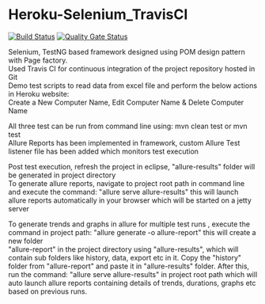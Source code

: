 # Heroku-Selenium_TravisCI

[![Build Status](https://travis-ci.org/JavaGirish/Heroku-Selenium_TravisCI.svg?branch=master)](https://travis-ci.org/JavaGirish/Heroku-Selenium_TravisCI)
[![Quality Gate Status](https://sonarcloud.io/api/project_badges/measure?project=JavaGirish_Heroku-Selenium_TravisCI&metric=alert_status)](https://sonarcloud.io/dashboard?id=JavaGirish_Heroku-Selenium_TravisCI)


Selenium, TestNG based framework designed using POM design pattern with Page factory. <br>
Used Travis CI for continuous integration of the project repository hosted in Git <br>
Demo test scripts to read data from excel file and perform the below actions in Heroku website: <br>
Create a New Computer Name, Edit Computer Name & Delete Computer Name <br>

All three test can be run from command line using: mvn clean test or mvn test <br>
Allure Reports has been implemented in framework, custom Allure Test listener file has been added which monitors test execution <br>

Post test execution, refresh the project in eclipse, "allure-results" folder will be generated in project directory <br>
To generate allure reports, navigate to project root path in command line and execute the command: "allure serve allure-results" this will launch allure reports automatically in your browser which will be started on a jetty server <br>

To generate trends and graphs in allure for multiple test runs , execute the command in project path: "allure generate -o allure-report" this will create a new folder  
"allure-report" in the project directory using "allure-results", which will contain sub folders like history, data, export etc in it. Copy the "history" folder from "allure-report" and paste it in "allure-results" folder. After this, run the command: "allure serve allure-results" in project root path which will auto launch allure reports containing details of trends, durations, graphs etc based on previous runs.






